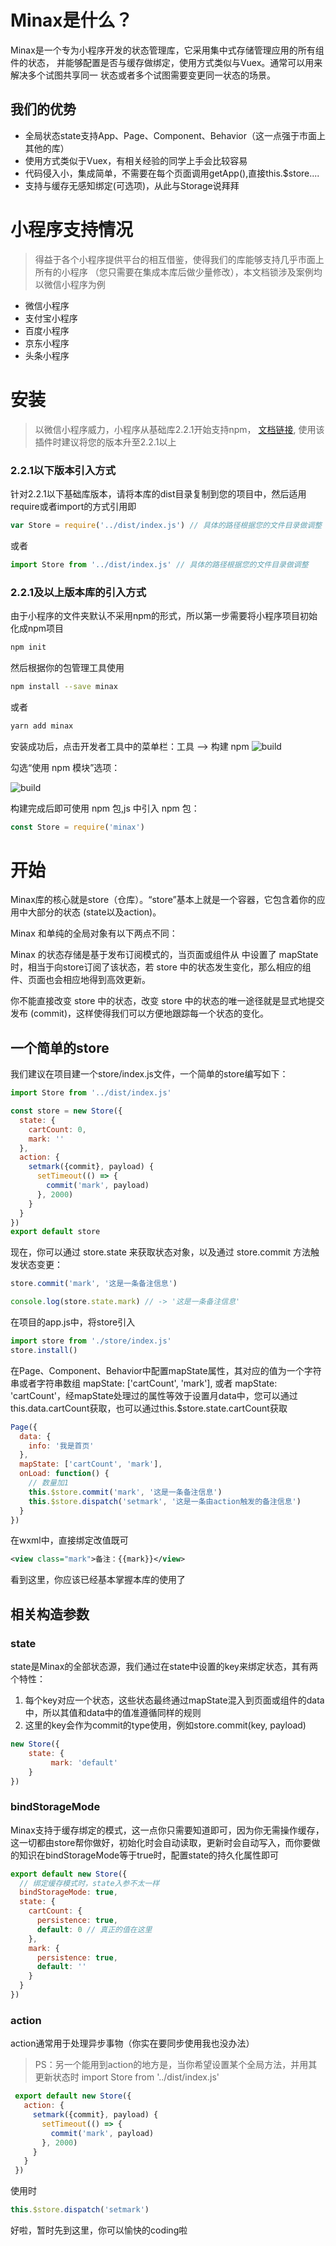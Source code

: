 # Minax是什么？
Minax是一个专为小程序开发的状态管理库，它采用集中式存储管理应用的所有组件的状态，
并能够配置是否与缓存做绑定，使用方式类似与Vuex。通常可以用来解决多个试图共享同一
状态或者多个试图需要变更同一状态的场景。
## 我们的优势
 * 全局状态state支持App、Page、Component、Behavior（这一点强于市面上其他的库）
 * 使用方式类似于Vuex，有相关经验的同学上手会比较容易
 * 代码侵入小，集成简单，不需要在每个页面调用getApp(),直接this.$store....
 * 支持与缓存无感知绑定(可选项)，从此与Storage说拜拜
# 小程序支持情况
> 得益于各个小程序提供平台的相互借鉴，使得我们的库能够支持几乎市面上所有的小程序
>（您只需要在集成本库后做少量修改），本文档锁涉及案例均以微信小程序为例
+ 微信小程序
+ 支付宝小程序
+ 百度小程序
+ 京东小程序
+ 头条小程序
# 安装
> 以微信小程序威力，小程序从基础库2.2.1开始支持npm，
>[文档链接](https://developers.weixin.qq.com/miniprogram/dev/devtools/npm.html), 使用该插件时建议将您的版本升至2.2.1以上
### 2.2.1以下版本引入方式
针对2.2.1以下基础库版本，请将本库的dist目录复制到您的项目中，然后适用require或者import的方式引用即
```javascript
var Store = require('../dist/index.js') // 具体的路径根据您的文件目录做调整
```
或者
```javascript
import Store from '../dist/index.js' // 具体的路径根据您的文件目录做调整
```
### 2.2.1及以上版本库的引入方式
由于小程序的文件夹默认不采用npm的形式，所以第一步需要将小程序项目初始化成npm项目
```bash
npm init
```
然后根据你的包管理工具使用
```bash
npm install --save minax
```
或者
```bash
yarn add minax
```
安装成功后，点击开发者工具中的菜单栏：工具 --> 构建 npm 
![build](./imgs/build.png)

勾选“使用 npm 模块”选项： 

![build](./imgs/check-build.png)

构建完成后即可使用 npm 包,js 中引入 npm 包：
```javascript
const Store = require('minax')
```
# 开始
Minax库的核心就是store（仓库）。“store”基本上就是一个容器，它包含着你的应用中大部分的状态 (state以及action)。

Minax 和单纯的全局对象有以下两点不同：

Minax 的状态存储是基于发布订阅模式的，当页面或组件从 中设置了 mapState 时，相当于向store订阅了该状态，若 store 中的状态发生变化，那么相应的组件、页面也会相应地得到高效更新。

你不能直接改变 store 中的状态，改变 store 中的状态的唯一途径就是显式地提交发布 (commit)，这样使得我们可以方便地跟踪每一个状态的变化。

## 一个简单的store
我们建议在项目建一个store/index.js文件，一个简单的store编写如下：
```javascript
import Store from '../dist/index.js'

const store = new Store({
  state: {
    cartCount: 0,
    mark: ''
  },
  action: {
    setmark({commit}, payload) {
      setTimeout(() => {
        commit('mark', payload)
      }, 2000) 
    }
  }
})
export default store
```
现在，你可以通过 store.state 来获取状态对象，以及通过 store.commit 方法触发状态变更：
```javascript
store.commit('mark', '这是一条备注信息')

console.log(store.state.mark) // -> '这是一条备注信息'
```

在项目的app.js中，将store引入
```javascript
import store from './store/index.js'
store.install()
```
在Page、Component、Behavior中配置mapState属性，其对应的值为一个字符串或者字符串数组
mapState: ['cartCount', 'mark'],
或者
mapState: 'cartCount'，经mapState处理过的属性等效于设置月data中，您可以通过this.data.cartCount获取，也可以通过this.$store.state.cartCount获取
```javascript
Page({
  data: {
    info: '我是首页'
  },
  mapState: ['cartCount', 'mark'],
  onLoad: function() {
    // 数量加1
    this.$store.commit('mark', '这是一条备注信息')
    this.$store.dispatch('setmark', '这是一条由action触发的备注信息')
  }
})
```
在wxml中，直接绑定改值既可
```xml
<view class="mark">备注：{{mark}}</view>
```
看到这里，你应该已经基本掌握本库的使用了

## 相关构造参数
### state
state是Minax的全部状态源，我们通过在state中设置的key来绑定状态，其有两个特性：
1. 每个key对应一个状态，这些状态最终通过mapState混入到页面或组件的data中，所以其值和data中的值准遵循同样的规则
2. 这里的key会作为commit的type使用，例如store.commit(key, payload)
```javascript
new Store({
    state: {
         mark: 'default'   
    }
})
```

### bindStorageMode
Minax支持于缓存绑定的模式，这一点你只需要知道即可，因为你无需操作缓存，这一切都由store帮你做好，初始化时会自动读取，更新时会自动写入，而你要做的知识在bindStorageMode等于true时，配置state的持久化属性即可
```javascript
export default new Store({
  // 绑定缓存模式时，state入参不太一样
  bindStorageMode: true,
  state: {
    cartCount: {
      persistence: true,
      default: 0 // 真正的值在这里
    },
    mark: {
      persistence: true,
      default: ''
    }
  }
})
```
### action
action通常用于处理异步事物（你实在要同步使用我也没办法）
> PS：另一个能用到action的地方是，当你希望设置某个全局方法，并用其更新状态时
>import Store from '../dist/index.js'
```javascript
 export default new Store({
   action: {
     setmark({commit}, payload) {
       setTimeout(() => {
         commit('mark', payload)
       }, 2000) 
     }
   }
 })
```
使用时
```javascript
this.$store.dispatch('setmark')
```
好啦，暂时先到这里，你可以愉快的coding啦

